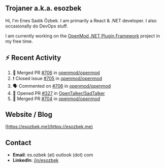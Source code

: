 ##  Trojaner a.k.a. esozbek
Hi, I'm Enes Sadık Özbek. I am primarily a React & .NET developer. I also occasionally do DevOps stuff.

I am currently working on the [OpenMod .NET Plugin Framework](https://github.com/openmod/openmod) project in my free time. 

## :zap: Recent Activity

<!--START_SECTION:activity-->
1. 🎉 Merged PR [#706](https://github.com/openmod/openmod/pull/706) in [openmod/openmod](https://github.com/openmod/openmod)
2. ❗️ Closed issue [#705](https://github.com/openmod/openmod/issues/705) in [openmod/openmod](https://github.com/openmod/openmod)
3. 🗣 Commented on [#706](https://github.com/openmod/openmod/issues/706) in [openmod/openmod](https://github.com/openmod/openmod)
4. 💪 Opened PR [#327](https://github.com/OpenTalker/SadTalker/pull/327) in [OpenTalker/SadTalker](https://github.com/OpenTalker/SadTalker)
5. 🎉 Merged PR [#704](https://github.com/openmod/openmod/pull/704) in [openmod/openmod](https://github.com/openmod/openmod)
<!--END_SECTION:activity-->

## Website / Blog
[https://esozbek.me](https://esozbek.me)

## Contact
- **Email**: es.ozbek (at) outlook (dot) com
- **LinkedIn**: [/in/esozbek](https://linkedin.com/in/esozbek)

